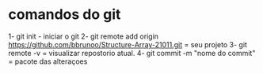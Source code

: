 # comandos do git
1- git init - iniciar o git
2- git remote add origin https://github.com/bbrunoo/Structure-Array-21011.git = seu projeto
3- git remote -v = visualizar repostorio atual.
4- git commit -m "nome do commit" = pacote das alteraçoes 
